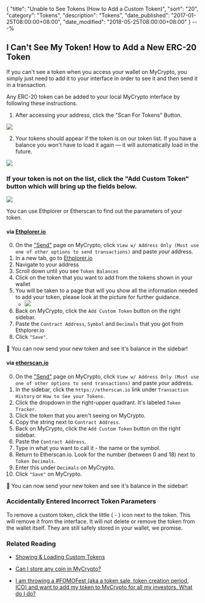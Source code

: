 {
 "title": "Unable to See Tokens (How to Add a Custom Token)",
 "sort": "20",
 "category": "Tokens",
 "description": "Tokens",
 "date_published": "2017-01-25T08:00:00+08:00",
 "date_modified": "2018-05-25T08:00:00+08:00"
}
---%

## I Can't See My Token! How to Add a New ERC-20 Token

If you can't see a token when you access your wallet on MyCrypto, you simply just need to add it to your interface in order to see it and then send it in a transaction.

Any ERC-20 token can be added to your local MyCrypto interface by following these instructions.

1. After accessing your address, click the "Scan For Tokens" Button. 

![](https://i.imgur.com/kXmezaU.png)

2. Your tokens should appear if the token is on our token list. If you have a balance you won't have to load it again — it will automatically load in the future.

![](https://i.imgur.com/vxho4sO.png)

### If your token is not on the list, click the "Add Custom Token" button which will bring up the fields below.

![](https://i.imgur.com/p1wwXQ9.png)

You can use Ethplorer or Etherscan to find out the parameters of your token. 

#### via [Ethplorer.io](https://ethplorer.io/) 


0.  On the ["Send"](https://mycrypto.com/account) page on MyCrypto, click `View w/ Address Only (Must use one of other options to send transactions)` and paste *your* address.
1.  In a new tab, go to [Ethplorer.io](https://ethplorer.io/) 
2.  Navigate to your address
3.  Scroll down until you see `Token Balances`
4.  Click on the token that you want to add from the tokens shown in your wallet
5.  You will be taken to a page that will you show all the information needed to add your token, please look at the picture for further guidance.
    - ![](https://i.imgur.com/5UCTIng.png)
6.  Back on MyCrypto, click the `Add Custom Token` button on the right sidebar.
7.  Paste the `Contract Address`, `Symbol` and `Decimals` that you got from Ethplorer.io
8.  Click `"Save"`.


🎉 You can now send your new token and see it's balance in the sidebar!

#### via [etherscan.io](https://etherscan.io)

0.  On the ["Send"](https://mycrypto.com/account) page on MyCrypto, click `View w/ Address Only (Must use one of other options to send transactions)` and paste *your* address.
1.  In the sidebar, click the `https://etherscan.io` link under `Transaction History` or `How to See your Tokens`.
2.  Click the dropdown in the right-upper quadrant. It's labeled `Token Tracker`.
3.  Click the token that you aren't seeing on MyCrypto.
4.  Copy the string next to `Contract Address`.
6.  Back on MyCrypto, click the `Add Custom Token` button on the right sidebar.
7.  Paste the `Contract Address`.
8.  Type in what you want to call it - the name or the symbol.
9.  Return to Etherscan.io. Look for the number (between 0 and 18) next to `Token Decimals`.
10. Enter this under `Decimals` on MyCrypto.
10.  Click `"Save"` on MyCrypto.

🎉 You can now send your new token and see it's balance in the sidebar!

### Accidentally Entered Incorrect Token Parameters

To remove a custom token, click the little ( - ) icon next to the token. This will remove it from the interface. It will not delete or remove the token from the wallet itself. They are still safely stored in your wallet, we promise.


### Related Reading

- [Showing & Loading Custom Tokens](https://support.mycrypto.com/tokens/showing-and-loading-tokens.html)

- [Can I store any coin in MyCrypto?](https://support.mycrypto.com/faq/sending-bitcoin-btc-ltc-xmr-to-mycrypto.html)

- [I am throwing a #FOMOFest (aka a token sale, token creation period, ICO) and want to add my token to MyCrypto for all my investors. What do I do?](https://support.mycrypto.com/tokens/token-creators-add-your-token-to-mycrypto.html)
